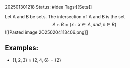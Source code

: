 202501301218
Status: #idea
Tags:[[Sets]]

Let A and B be sets. The intersection of A and B is the set
$$
A \cap B=\{ x:x \in A,and, x \in B\}
$$
![[Pasted image 20250204113406.png]]
## Examples:
- $\{ 1,2,3 \} \cap \{ 2,4,6 \} = \{2\}$ 